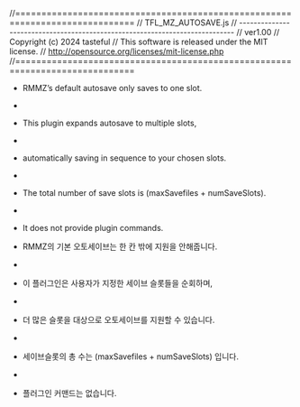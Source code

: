 //=============================================================================
// TFL_MZ_AUTOSAVE.js
// ----------------------------------------------------------------------------
// ver1.00
// Copyright (c) 2024 tasteful
// This software is released under the MIT license.
// http://opensource.org/licenses/mit-license.php
//=============================================================================
 
 * RMMZ’s default autosave only saves to one slot.
 *
 * This plugin expands autosave to multiple slots,
 *
 * automatically saving in sequence to your chosen slots.
 *
 * The total number of save slots is (maxSavefiles + numSaveSlots).
 *
 * It does not provide plugin commands.

 * RMMZ의 기본 오토세이브는 한 칸 밖에 지원을 안해줍니다.
 *
 * 이 플러그인은 사용자가 지정한 세이브 슬롯들을 순회하며,
 *
 * 더 많은 슬롯을 대상으로 오토세이브를 지원할 수 있습니다.
 *
 * 세이브슬롯의 총 수는 (maxSavefiles + numSaveSlots) 입니다.
 *
 * 플러그인 커맨드는 없습니다.
